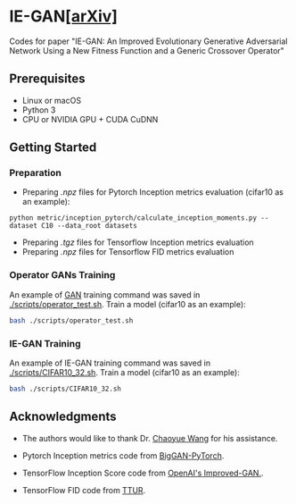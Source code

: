# IE-GAN[[arXiv]](https://arxiv.org/abs/2109.11078)
Codes for paper "IE-GAN: An Improved Evolutionary Generative Adversarial Network Using a New Fitness Function and a Generic Crossover Operator"

## Prerequisites

- Linux or macOS
- Python 3
- CPU or NVIDIA GPU + CUDA CuDNN

## Getting Started
### Preparation
- Preparing *.npz* files for Pytorch Inception metrics evaluation (cifar10 as an example):
```
python metric/inception_pytorch/calculate_inception_moments.py --dataset C10 --data_root datasets
```
- Preparing *.tgz* files for Tensorflow Inception metrics evaluation
- Preparing *.npz* files for Tensorflow FID metrics evaluation

### Operator GANs Training

An example of [GAN](https://arxiv.org/abs/1406.2661) training command was saved in [./scripts/operator_test.sh](). Train a model (cifar10 as an example): 
```bash
bash ./scripts/operator_test.sh
```

### IE-GAN Training

An example of IE-GAN training command was saved in [./scripts/CIFAR10_32.sh](). Train a model (cifar10 as an example):
```bash
bash ./scripts/CIFAR10_32.sh
```

## Acknowledgments

- The authors would like to thank  Dr. [Chaoyue Wang](https://www.sydney.edu.au/engineering/about/our-people/academic-staff/chaoyue-wang.html) for his assistance.

- Pytorch Inception metrics code from [BigGAN-PyTorch](https://github.com/ajbrock/BigGAN-PyTorch).

- TensorFlow Inception Score code from [OpenAI's Improved-GAN.](https://github.com/openai/improved-gan).

- TensorFlow FID code from [TTUR](https://github.com/bioinf-jku/TTUR).

